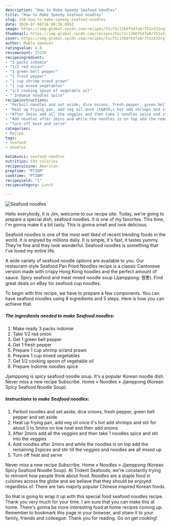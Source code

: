 ```yaml
---
description: "How to Make Speedy Seafood noodles"
title: "How to Make Speedy Seafood noodles"
slug: 158-how-to-make-speedy-seafood-noodles
date: 2020-07-06T16:00:36.895Z
image: https://img-global.cpcdn.com/recipes/51cf2c13b6fb47a8/751x532cq70/seafood-noodles-recipe-main-photo.jpg
thumbnail: https://img-global.cpcdn.com/recipes/51cf2c13b6fb47a8/751x532cq70/seafood-noodles-recipe-main-photo.jpg
cover: https://img-global.cpcdn.com/recipes/51cf2c13b6fb47a8/751x532cq70/seafood-noodles-recipe-main-photo.jpg
author: Mable Spencer
ratingvalue: 4.8
reviewcount: 25230
recipeingredient:
- "3 packs indomie"
- "1/2 red onion"
- "1 green bell pepper"
- "1 fresh pepper"
- "1 cup shrimp orand prawn"
- "1 cup mixed vegetables"
- "1/2 cooking spoon of vegetable oil"
- " Indomie noodles spice"
recipeinstructions:
- "Perboil noodles and set aside; dice onions, fresh pepper, green bell pepper and set aside"
- "Heat up frying pan, add veg oil once it&#39;s hot add shrimps and stir for about 3 to 5mins on low heat and then add onions"
- "After 2mins add all the veggies and then take 1 noodles spice and stir into the veggies"
- "Add noodles after 2mins and while the noodles is on top add the remaining 2spices and stir till the veggies and noodles are all mixed up"
- "Turn off heat and serve"
categories:
- Recipe
tags:
- seafood
- noodles

katakunci: seafood noodles 
nutrition: 193 calories
recipecuisine: American
preptime: "PT26M"
cooktime: "PT30M"
recipeyield: "1"
recipecategory: Lunch

---
```



![Seafood noodles](https://img-global.cpcdn.com/recipes/51cf2c13b6fb47a8/751x532cq70/seafood-noodles-recipe-main-photo.jpg)

Hello everybody, it is Jim, welcome to our recipe site. Today, we're going to prepare a special dish, seafood noodles. It is one of my favorites. This time, I'm gonna make it a bit tasty. This is gonna smell and look delicious.

Seafood noodles is one of the most well liked of recent trending foods in the world. It is enjoyed by millions daily. It is simple, it's fast, it tastes yummy. They're fine and they look wonderful. Seafood noodles is something that I've loved my entire life.

A wide variety of seafood noodle options are available to you. Our restaurant-style Seafood Pan Fried Noodles recipe is a classic Cantonese version made with crispy Hong Kong noodles and the perfect amount of sauce. Spicy seafood and meat mixed noodle soup (Jjamppong: 짬뽕). Find great deals on eBay for seafood cup noodles.


To begin with this recipe, we have to prepare a few components. You can have seafood noodles using 8 ingredients and 5 steps. Here is how you can achieve that.

<!--inarticleads1-->

##### The ingredients needed to make Seafood noodles:

1. Make ready 3 packs indomie
1. Take 1/2 red onion
1. Get 1 green bell pepper
1. Get 1 fresh pepper
1. Prepare 1 cup shrimp or/and prawn
1. Prepare 1 cup mixed vegetables
1. Get 1/2 cooking spoon of vegetable oil
1. Prepare  Indomie noodles spice


Jjamppong is spicy seafood noodle soup. It&#39;s a popular Korean noodle dish. Never miss a new recipe Subscribe. Home » Noodles » Jjamppong (Korean Spicy Seafood Noodle Soup). 

<!--inarticleads2-->

##### Instructions to make Seafood noodles:

1. Perboil noodles and set aside; dice onions, fresh pepper, green bell pepper and set aside
1. Heat up frying pan, add veg oil once it&#39;s hot add shrimps and stir for about 3 to 5mins on low heat and then add onions
1. After 2mins add all the veggies and then take 1 noodles spice and stir into the veggies
1. Add noodles after 2mins and while the noodles is on top add the remaining 2spices and stir till the veggies and noodles are all mixed up
1. Turn off heat and serve


Never miss a new recipe Subscribe. Home » Noodles » Jjamppong (Korean Spicy Seafood Noodle Soup). At Trident Seafoods, we&#39;re constantly trying to reinvent how people think about food. Noodles are a staple food in cuisines across the globe and we believe that they should be enjoyed regardless of. There are two majorly popular Chinese inspired Korean foods. 

So that is going to wrap it up with this special food seafood noodles recipe. Thank you very much for your time. I am sure that you can make this at home. There's gonna be more interesting food at home recipes coming up. Remember to bookmark this page in your browser, and share it to your family, friends and colleague. Thank you for reading. Go on get cooking!

